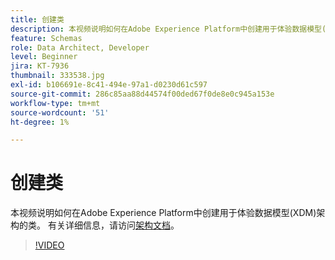 ```yaml
---
title: 创建类
description: 本视频说明如何在Adobe Experience Platform中创建用于体验数据模型(XDM)架构的类。
feature: Schemas
role: Data Architect, Developer
level: Beginner
jira: KT-7936
thumbnail: 333538.jpg
exl-id: b106691e-8c41-494e-97a1-d0230d61c597
source-git-commit: 286c85aa88d44574f00ded67f0de8e0c945a153e
workflow-type: tm+mt
source-wordcount: '51'
ht-degree: 1%

---
```


# 创建类

本视频说明如何在Adobe Experience Platform中创建用于体验数据模型(XDM)架构的类。 有关详细信息，请访问[架构文档](https://experienceleague.adobe.com/docs/experience-platform/xdm/home.html?lang=zh-Hans)。

>[!VIDEO](https://video.tv.adobe.com/v/3413621?learn=on&enablevpops&captions=chi_hans)
